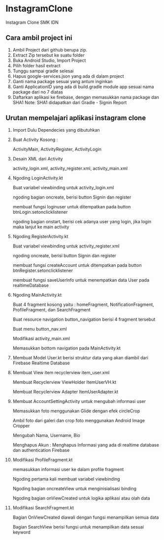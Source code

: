 # InstagramClone
Instagram Clone SMK IDN

## Cara ambil project ini

  1. Ambil Project dari github berupa zip.
  2. Extract Zip tersebut ke suatu folder
  3. Buka Android Studio, Import Project
  4. Pilih folder hasil extract
  5. Tunggu sampai gradle selesai
  6. Hapus google-services.json yang ada di dalam project
  7. Ganti nama package sesuai yang antum inginkan
  8. Ganti ApplicationID yang ada di build.gradle module app sesuai nama package dari no 7 diatas
  9. Daftarkan aplikasi ke firebase, dengan memasukkan nama package dan SHA1
  Note: SHA1 didapatkan dari Gradle - Signin Report
  
## Urutan mempelajari aplikasi instagram clone

1. Import Dulu Dependecies yang dibutuhkan

2. Buat Activity Kosong :

	ActivityMain, ActivityRegister, ActivityLogin
	
3. Desain XML dari Activity

	activity_login.xml, activity_register.xml, activity_main.xml
	
4. Ngoding LoginActivity.kt

	  Buat variabel viewbinding untuk activity_login.xml
    
	  ngoding bagian oncreate, berisi button Signin dan register
    
	  membuat fungsi loginuser untuk ditempatkan pada button btnLogin.setonclicklistener
    
	  ngoding bagian onstart, berisi cek adanya user yang login, jika login maka lanjut ke main activity
	
5. Ngoding RegisterActivity.kt

	Buat variabel viewbinding untuk activity_register.xml
  
	ngoding oncreate, berisi button Signin dan register
  
	membuat fungsi createAccount untuk ditempatkan pada button btnRegister.setonclicklistener
  
	membuat fungsi saveUserInfo untuk menempatkan data User pada realtimeDatabase
	
6. Ngoding MainActivity.kt

	Buat 4 fragment kosong yaitu : homeFragment, NotificationFragment, ProfileFragment, dan SearchFragment
  
	Buat resource navigation button_navigation berisi 4 fragment tersebut
  
	Buat menu button_nav.xml
  
	Modifikasi activity_main.xml
  
	Memasukkan bottom navigation pada MainActivity.kt

7. Membuat Model User.kt berisi struktur data yang akan diambil dari Firebase Realtime Database

8. Membuat View item recyclerview item_user.xml

	Membuat Recyclerview ViewHolder ItemUserVH.kt
  
	Membuat Recyclerview Adapter ItemUserAdapter.kt

9. Membuat AccountSettingActivity untuk mengubah informasi user

	Memasukkan foto menggunakan Glide dengan efek circleCrop
  
	Ambil foto dari galeri dan crop foto menggunakan Android Image Cropper
  
	Mengubah Nama, Username, Bio
  
	Menghapus Akun : Menghapus Informasi yang ada di realtime database dan authentication Firebase
	
10. Modifikasi ProfileFragment.kt

	memasukkan informasi user ke dalam profile fragment
  
	Ngoding pertama kali membuat variabel viewbinding
  
	Ngoding bagian oncreateView untuk menginisialisasi binding
  
	Ngoding bagian onViewCreated untuk logika aplikasi atau olah data
	
11. Modifikasi SearchFragment.kt

	Bagian OnViewCreated diawali dengan fungsi menampilkan semua data
  
	Bagian SearchView berisi fungsi untuk menampilkan data sesuai keyword
	
